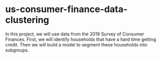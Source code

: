 # us-consumer-finance-data-clustering
In this project, we will use data from the 2019 Survey of Consumer Finances. First, we will identify households that have a hard time getting credit. Then we will build a model to segment these households into subgroups.
